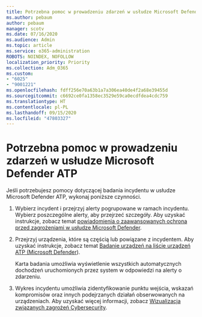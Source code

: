 ```yaml
---
title: Potrzebna pomoc w prowadzeniu zdarzeń w usłudze Microsoft Defender ATP
ms.author: pebaum
author: pebaum
manager: scotv
ms.date: 07/16/2020
ms.audience: Admin
ms.topic: article
ms.service: o365-administration
ROBOTS: NOINDEX, NOFOLLOW
localization_priority: Priority
ms.collection: Adm_O365
ms.custom:
- "6025"
- "9001221"
ms.openlocfilehash: fdff256e70a63b1a7a306ea40de4f2a68e39455d
ms.sourcegitcommit: c6692ce0fa1358ec3529e59ca0ecdfdea4cdc759
ms.translationtype: HT
ms.contentlocale: pl-PL
ms.lasthandoff: 09/15/2020
ms.locfileid: "47803327"
---
```

# <a name="need-help-investigating-incidents-in-microsoft-defender-atp"></a>Potrzebna pomoc w prowadzeniu zdarzeń w usłudze Microsoft Defender ATP

Jeśli potrzebujesz pomocy dotyczącej badania incydentu w usłudze Microsoft Defender ATP, wykonaj poniższe czynności.

1. Wybierz incydent i przejrzyj alerty pogrupowane w ramach incydentu. Wybierz poszczególne alerty, aby przejrzeć szczegóły. Aby uzyskać instrukcje, zobacz temat [powiadomienia o zaawansowanych ochrona przed zagrożeniami w usłudze Microsoft Defender](https://docs.microsoft.com/windows/security/threat-protection/microsoft-defender-atp/investigate-alerts).
2. Przejrzyj urządzenia, które są częścią lub powiązane z incydentem. Aby uzyskać instrukcje, zobacz temat [Badanie urządzeń na liście urządzeń ATP (Microsoft Defender](https://docs.microsoft.com/windows/security/threat-protection/microsoft-defender-atp/investigate-machines)).<br/>
 
    Karta badania umożliwia wyświetlenie wszystkich automatycznych dochodzeń uruchomionych przez system w odpowiedzi na alerty o zdarzeniu.
3. Wykres incydentu umożliwia zidentyfikowanie punktu wejścia, wskazań kompromisów oraz innych podejrzanych działań obserwowanych na urządzeniach. Aby uzyskać więcej informacji, zobacz [Wizualizacja związanych zagrożeń Cybersecurity](https://docs.microsoft.com/windows/security/threat-protection/microsoft-defender-atp/investigate-incidents#visualizing-associated-cybersecurity-threats).  